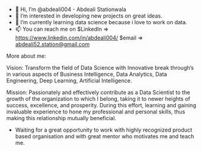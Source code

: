 - 👋 Hi, I’m @abdeali004 - Abdeali Stationwala
- 👀 I’m interested in developing new projects on great ideas.
- 🌱 I’m currently learning data science because i love to work on data.
- 📫 You can reach me on 
    $LinkedIn => https://www.linkedin.com/in/abdeali004/
    $email => abdeali52.station@gmail.com

More about me:

Vision: 
Transform the field of Data Science with Innovative break through’s in various aspects of Business Intelligence, 
Data Analytics, Data Engineering, Deep Learning, Artificial Intelligence.


Mission: 
Passionately and effectively contribute as a Data Scientist to the growth of the organization to which I belong, 
taking it to newer heights of success, excellence, and prosperity. 
During this effort, learning and gaining invaluable experience to hone my professional and personal skills, 
thus making this relationship mutually beneficial.



- Waiting for a great opportunity to work with highly recognized product based organisation and with great mentor who motivates me and teach me.
